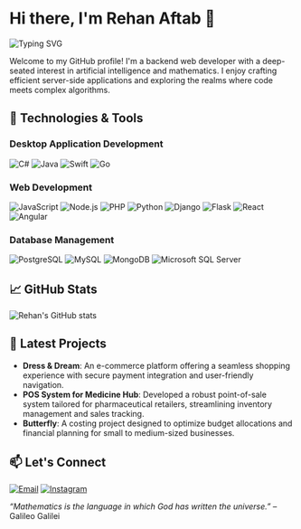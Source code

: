 # Hi there, I'm Rehan Aftab 👋

![Typing SVG](https://readme-typing-svg.herokuapp.com?font=Fira+Code&size=24&pause=1000&color=00FF00&width=435&lines=Backend+Web+Developer;AI+Enthusiast)

Welcome to my GitHub profile! I'm a backend web developer with a deep-seated interest in artificial intelligence and mathematics. I enjoy crafting efficient server-side applications and exploring the realms where code meets complex algorithms.

## 🔧 Technologies & Tools

### Desktop Application Development
![C#](https://img.shields.io/badge/-C%23-239120?style=flat-square&logo=c-sharp&logoColor=white)
![Java](https://img.shields.io/badge/-Java-007396?style=flat-square&logo=java&logoColor=white)
![Swift](https://img.shields.io/badge/-Swift-FA7343?style=flat-square&logo=swift&logoColor=white)
![Go](https://img.shields.io/badge/-Go-00ADD8?style=flat-square&logo=go&logoColor=white)

### Web Development
![JavaScript](https://img.shields.io/badge/-JavaScript-F7DF1E?style=flat-square&logo=javascript&logoColor=black)
![Node.js](https://img.shields.io/badge/-Node.js-339933?style=flat-square&logo=node.js&logoColor=white)
![PHP](https://img.shields.io/badge/-PHP-777BB4?style=flat-square&logo=php&logoColor=white)
![Python](https://img.shields.io/badge/-Python-3776AB?style=flat-square&logo=python&logoColor=white)
![Django](https://img.shields.io/badge/-Django-092E20?style=flat-square&logo=django&logoColor=white)
![Flask](https://img.shields.io/badge/-Flask-000000?style=flat-square&logo=flask&logoColor=white)
![React](https://img.shields.io/badge/-React-61DAFB?style=flat-square&logo=react&logoColor=black)
![Angular](https://img.shields.io/badge/-Angular-DD0031?style=flat-square&logo=angular&logoColor=white)

### Database Management
![PostgreSQL](https://img.shields.io/badge/-PostgreSQL-336791?style=flat-square&logo=postgresql&logoColor=white)
![MySQL](https://img.shields.io/badge/-MySQL-4479A1?style=flat-square&logo=mysql&logoColor=white)
![MongoDB](https://img.shields.io/badge/-MongoDB-47A248?style=flat-square&logo=mongodb&logoColor=white)
![Microsoft SQL Server](https://img.shields.io/badge/-Microsoft%20SQL%20Server-CC2927?style=flat-square&logo=microsoft-sql-server&logoColor=white)

## 📈 GitHub Stats

![Rehan's GitHub stats](https://github-readme-stats.vercel.app/api?username=Utsho909&show_icons=true&theme=radical)

## 🧠 Latest Projects

- **Dress & Dream**: An e-commerce platform offering a seamless shopping experience with secure payment integration and user-friendly navigation.
- **POS System for Medicine Hub**: Developed a robust point-of-sale system tailored for pharmaceutical retailers, streamlining inventory management and sales tracking.
- **Butterfly**: A costing project designed to optimize budget allocations and financial planning for small to medium-sized businesses.

## 📫 Let's Connect

[![Email](https://img.shields.io/badge/Email-D14836?style=flat-square&logo=gmail&logoColor=white)](mailto:utsho909@gmail.com)
[![Instagram](https://img.shields.io/badge/Instagram-E4405F?style=flat-square&logo=instagram&logoColor=white)](https://instagram.com/iblameutsho)

*“Mathematics is the language in which God has written the universe.”* – Galileo Galilei
